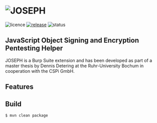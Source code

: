 # ![JOSEPH](http://img.dety.eu/joseph.png)
![licence](https://img.shields.io/badge/License-GPLv2-brightgreen.svg)
[![release](https://img.shields.io/badge/Release-v1.0.0-blue.svg)](https://github.com/RUB-NDS/JOSEPH/releases)
![status](https://img.shields.io/badge/Status-beta-yellow.svg)

## JavaScript Object Signing and Encryption Pentesting Helper

JOSEPH is a Burp Suite extension and has been developed as part of a master thesis by Dennis Detering at the Ruhr-University Bochum in cooperation with the CSPi GmbH.

## Features


## Build
```bash
$ mvn clean package
```
